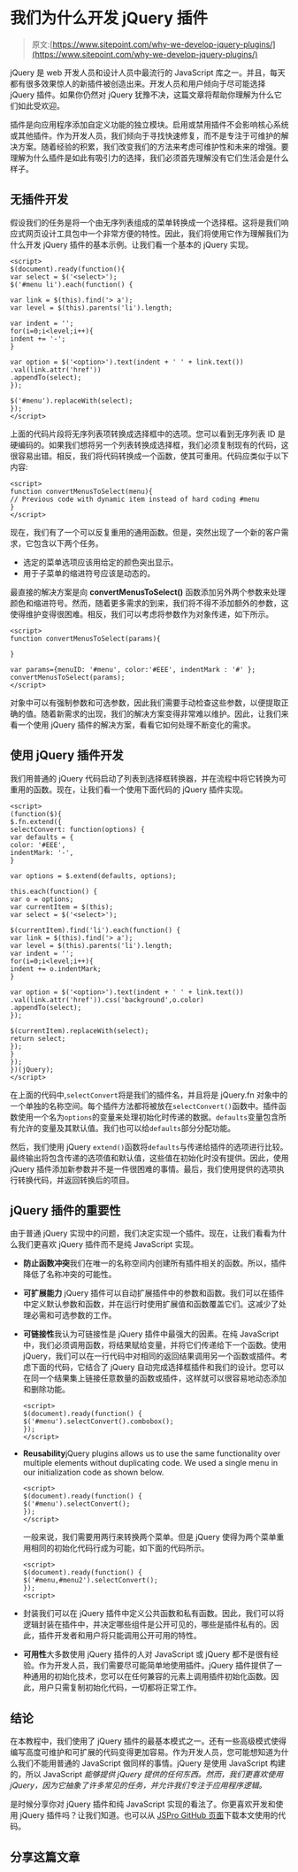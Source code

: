 # 我们为什么开发 jQuery 插件

> 原文:[https://www.sitepoint.com/why-we-develop-jquery-plugins/](https://www.sitepoint.com/why-we-develop-jquery-plugins/)

jQuery 是 web 开发人员和设计人员中最流行的 JavaScript 库之一。并且，每天都有很多效果惊人的新插件被创造出来。开发人员和用户倾向于尽可能选择 jQuery 插件。如果你仍然对 jQuery 犹豫不决，这篇文章将帮助你理解为什么它们如此受欢迎。

插件是向应用程序添加自定义功能的独立模块。启用或禁用插件不会影响核心系统或其他插件。作为开发人员，我们倾向于寻找快速修复，而不是专注于可维护的解决方案。随着经验的积累，我们改变我们的方法来考虑可维护性和未来的增强。要理解为什么插件是如此有吸引力的选择，我们必须首先理解没有它们生活会是什么样子。

## 无插件开发

假设我们的任务是将一个由无序列表组成的菜单转换成一个选择框。这将是我们响应式网页设计工具包中一个非常方便的特性。因此，我们将使用它作为理解我们为什么开发 jQuery 插件的基本示例。让我们看一个基本的 jQuery 实现。

```
<script>
$(document).ready(function(){
var select = $('<select>');
$('#menu li').each(function() {

var link = $(this).find('> a');
var level = $(this).parents('li').length;

var indent = '';
for(i=0;i<level;i++){
indent += '-';
}

var option = $('<option>').text(indent + ' ' + link.text())
.val(link.attr('href'))
.appendTo(select);
});

$('#menu').replaceWith(select);
});
</script>
```

上面的代码片段将无序列表项转换成选择框中的选项。您可以看到无序列表 ID 是硬编码的。如果我们想将另一个列表转换成选择框，我们必须复制现有的代码，这很容易出错。相反，我们将代码转换成一个函数，使其可重用。代码应类似于以下内容:

```
<script>
function convertMenusToSelect(menu){
// Previous code with dynamic item instead of hard coding #menu
}
</script>
```

现在，我们有了一个可以反复重用的通用函数。但是，突然出现了一个新的客户需求，它包含以下两个任务。

*   选定的菜单选项应该用给定的颜色突出显示。
*   用于子菜单的缩进符号应该是动态的。

最直接的解决方案是向 **convertMenusToSelect()** 函数添加另外两个参数来处理颜色和缩进符号。然而，随着更多需求的到来，我们将不得不添加额外的参数，这使得维护变得很困难。相反，我们可以考虑将参数作为对象传递，如下所示。

```
<script>
function convertMenusToSelect(params){

}

var params={menuID: '#menu', color:'#EEE', indentMark : '#' };
convertMenusToSelect(params);
</script>
```

对象中可以有强制参数和可选参数，因此我们需要手动检查这些参数，以便提取正确的值。随着新需求的出现，我们的解决方案变得非常难以维护。因此，让我们来看一个使用 jQuery 插件的解决方案，看看它如何处理不断变化的需求。

## 使用 jQuery 插件开发

我们用普通的 jQuery 代码启动了列表到选择框转换器，并在流程中将它转换为可重用的函数。现在，让我们看一个使用下面代码的 jQuery 插件实现。

```
<script>
(function($){
$.fn.extend({
selectConvert: function(options) {
var defaults = {
color: '#EEE',
indentMark: '-',
}

var options = $.extend(defaults, options);

this.each(function() {
var o = options;
var currentItem = $(this);
var select = $('<select>');

$(currentItem).find('li').each(function() {
var link = $(this).find('> a');
var level = $(this).parents('li').length;
var indent = '';
for(i=0;i<level;i++){
indent += o.indentMark;
}

var option = $('<option>').text(indent + ' ' + link.text())
.val(link.attr('href')).css('background',o.color)
.appendTo(select);
});

$(currentItem).replaceWith(select);
return select;
});
}
});
})(jQuery);
</script>
```

在上面的代码中,`selectConvert`将是我们的插件名，并且将是 jQuery.fn 对象中的一个单独的名称空间。每个插件方法都将被放在`selectConvert()`函数中。插件函数使用一个名为`options`的变量来处理初始化时传递的数据。`defaults`变量包含所有允许的变量及其默认值。我们也可以给`defaults`部分分配功能。

然后，我们使用 jQuery `extend()`函数将`defaults`与传递给插件的选项进行比较。最终输出将包含传递的选项值和默认值，这些值在初始化时没有提供。因此，使用 jQuery 插件添加新参数并不是一件很困难的事情。最后，我们使用提供的选项执行转换代码，并返回转换后的项目。

## jQuery 插件的重要性

由于普通 jQuery 实现中的问题，我们决定实现一个插件。现在，让我们看看为什么我们更喜欢 jQuery 插件而不是纯 JavaScript 实现。

*   **防止函数冲突**我们在唯一的名称空间内创建所有插件相关的函数。所以，插件降低了名称冲突的可能性。
*   **可扩展能力** jQuery 插件可以自动扩展插件中的参数和函数。我们可以在插件中定义默认参数和函数，并在运行时使用扩展值和函数覆盖它们。这减少了处理必需和可选参数的工作。
*   **可链接性**我认为可链接性是 jQuery 插件中最强大的因素。在纯 JavaScript 中，我们必须调用函数，将结果赋给变量，并将它们传递给下一个函数。使用 jQuery，我们可以在一行代码中对相同的返回结果调用另一个函数或插件。考虑下面的代码，它结合了 jQuery 自动完成选择框插件和我们的设计。您可以在同一个结果集上链接任意数量的函数或插件，这样就可以很容易地动态添加和删除功能。

    ```
    <script>
    $(document).ready(function() {
    $('#menu').selectConvert().combobox();
    });
    </script>
    ```

*   **Reusability**jQuery plugins allows us to use the same functionality over multiple elements without duplicating code. We used a single menu in our initialization code as shown below.

    ```
    <script>
    $(document).ready(function() {
    $('#menu').selectConvert();
    });
    </script>
    ```

    一般来说，我们需要用两行来转换两个菜单。但是 jQuery 使得为两个菜单重用相同的初始化代码行成为可能，如下面的代码所示。

    ```
    <script>
    $(document).ready(function() {
    $('#menu,#menu2').selectConvert();
    });
    <script>
    ```

*   封装我们可以在 jQuery 插件中定义公共函数和私有函数。因此，我们可以将逻辑封装在插件中，并决定哪些组件是公开可见的，哪些是插件私有的。因此，插件开发者和用户将只能调用公开可用的特性。
*   **可用性**大多数使用 jQuery 插件的人对 JavaScript 或 jQuery 都不是很有经验。作为开发人员，我们需要尽可能简单地使用插件。jQuery 插件提供了一种通用的初始化技术，您可以在任何兼容的元素上调用插件初始化函数。因此，用户只需复制初始化代码，一切都将正常工作。

## 结论

在本教程中，我们使用了 jQuery 插件的最基本模式之一。还有一些高级模式使得编写高度可维护和可扩展的代码变得更加容易。作为开发人员，您可能想知道为什么我们不能用普通的 JavaScript 做同样的事情。jQuery 是使用 JavaScript 构建的，所以 JavaScript *能够提供 jQuery 提供的任何东西。然而，我们更喜欢使用 jQuery，因为它抽象了许多常见的任务，并允许我们专注于应用程序逻辑。*

是时候分享你对 jQuery 插件和纯 JavaScript 实现的看法了。你更喜欢开发和使用 jQuery 插件吗？让我们知道。也可以从 [JSPro GitHub 页面](https://github.com/jsprodotcom/source/blob/master/Why-We-Develop-jQuery-Plugins.zip "Source Code")下载本文使用的代码。

## 分享这篇文章